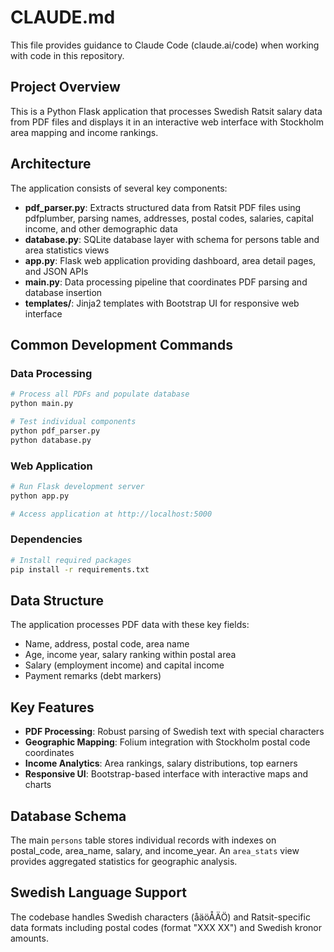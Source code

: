 # CLAUDE.md

This file provides guidance to Claude Code (claude.ai/code) when working with code in this repository.

## Project Overview

This is a Python Flask application that processes Swedish Ratsit salary data from PDF files and displays it in an interactive web interface with Stockholm area mapping and income rankings.

## Architecture

The application consists of several key components:

- **pdf_parser.py**: Extracts structured data from Ratsit PDF files using pdfplumber, parsing names, addresses, postal codes, salaries, capital income, and other demographic data
- **database.py**: SQLite database layer with schema for persons table and area statistics views
- **app.py**: Flask web application providing dashboard, area detail pages, and JSON APIs
- **main.py**: Data processing pipeline that coordinates PDF parsing and database insertion
- **templates/**: Jinja2 templates with Bootstrap UI for responsive web interface

## Common Development Commands

### Data Processing
```bash
# Process all PDFs and populate database
python main.py

# Test individual components
python pdf_parser.py
python database.py
```

### Web Application
```bash
# Run Flask development server
python app.py

# Access application at http://localhost:5000
```

### Dependencies
```bash
# Install required packages
pip install -r requirements.txt
```

## Data Structure

The application processes PDF data with these key fields:
- Name, address, postal code, area name
- Age, income year, salary ranking within postal area
- Salary (employment income) and capital income
- Payment remarks (debt markers)

## Key Features

- **PDF Processing**: Robust parsing of Swedish text with special characters
- **Geographic Mapping**: Folium integration with Stockholm postal code coordinates
- **Income Analytics**: Area rankings, salary distributions, top earners
- **Responsive UI**: Bootstrap-based interface with interactive maps and charts

## Database Schema

The main `persons` table stores individual records with indexes on postal_code, area_name, salary, and income_year. An `area_stats` view provides aggregated statistics for geographic analysis.

## Swedish Language Support

The codebase handles Swedish characters (åäöÅÄÖ) and Ratsit-specific data formats including postal codes (format "XXX XX") and Swedish kronor amounts.